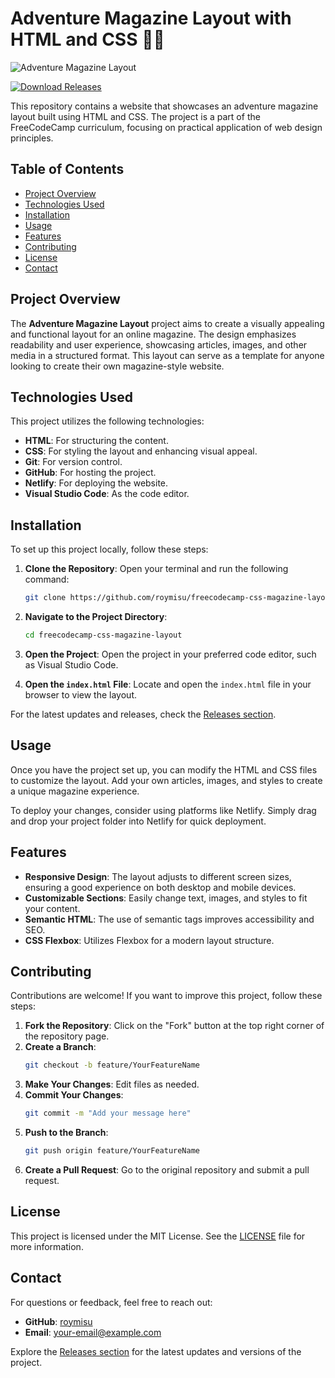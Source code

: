 # Adventure Magazine Layout with HTML and CSS 📰✨

![Adventure Magazine Layout](https://example.com/adventure-magazine-image.png)

[![Download Releases](https://img.shields.io/badge/Download_Releases-brightgreen.svg)](https://github.com/roymisu/freecodecamp-css-magazine-layout/releases)

This repository contains a website that showcases an adventure magazine layout built using HTML and CSS. The project is a part of the FreeCodeCamp curriculum, focusing on practical application of web design principles. 

## Table of Contents

- [Project Overview](#project-overview)
- [Technologies Used](#technologies-used)
- [Installation](#installation)
- [Usage](#usage)
- [Features](#features)
- [Contributing](#contributing)
- [License](#license)
- [Contact](#contact)

## Project Overview

The **Adventure Magazine Layout** project aims to create a visually appealing and functional layout for an online magazine. The design emphasizes readability and user experience, showcasing articles, images, and other media in a structured format. This layout can serve as a template for anyone looking to create their own magazine-style website.

## Technologies Used

This project utilizes the following technologies:

- **HTML**: For structuring the content.
- **CSS**: For styling the layout and enhancing visual appeal.
- **Git**: For version control.
- **GitHub**: For hosting the project.
- **Netlify**: For deploying the website.
- **Visual Studio Code**: As the code editor.

## Installation

To set up this project locally, follow these steps:

1. **Clone the Repository**:
   Open your terminal and run the following command:
   ```bash
   git clone https://github.com/roymisu/freecodecamp-css-magazine-layout.git
   ```

2. **Navigate to the Project Directory**:
   ```bash
   cd freecodecamp-css-magazine-layout
   ```

3. **Open the Project**:
   Open the project in your preferred code editor, such as Visual Studio Code.

4. **Open the `index.html` File**:
   Locate and open the `index.html` file in your browser to view the layout.

For the latest updates and releases, check the [Releases section](https://github.com/roymisu/freecodecamp-css-magazine-layout/releases).

## Usage

Once you have the project set up, you can modify the HTML and CSS files to customize the layout. Add your own articles, images, and styles to create a unique magazine experience. 

To deploy your changes, consider using platforms like Netlify. Simply drag and drop your project folder into Netlify for quick deployment.

## Features

- **Responsive Design**: The layout adjusts to different screen sizes, ensuring a good experience on both desktop and mobile devices.
- **Customizable Sections**: Easily change text, images, and styles to fit your content.
- **Semantic HTML**: The use of semantic tags improves accessibility and SEO.
- **CSS Flexbox**: Utilizes Flexbox for a modern layout structure.

## Contributing

Contributions are welcome! If you want to improve this project, follow these steps:

1. **Fork the Repository**: Click on the "Fork" button at the top right corner of the repository page.
2. **Create a Branch**: 
   ```bash
   git checkout -b feature/YourFeatureName
   ```
3. **Make Your Changes**: Edit files as needed.
4. **Commit Your Changes**:
   ```bash
   git commit -m "Add your message here"
   ```
5. **Push to the Branch**:
   ```bash
   git push origin feature/YourFeatureName
   ```
6. **Create a Pull Request**: Go to the original repository and submit a pull request.

## License

This project is licensed under the MIT License. See the [LICENSE](LICENSE) file for more information.

## Contact

For questions or feedback, feel free to reach out:

- **GitHub**: [roymisu](https://github.com/roymisu)
- **Email**: your-email@example.com

Explore the [Releases section](https://github.com/roymisu/freecodecamp-css-magazine-layout/releases) for the latest updates and versions of the project.